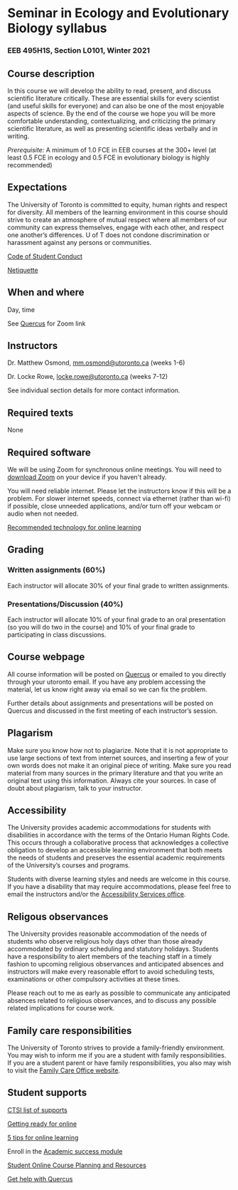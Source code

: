 # Seminar in Ecology and Evolutionary Biology syllabus
### EEB 495H1S, Section L0101, Winter 2021 

## Course description 

In this course we will develop the ability to read, present, and discuss scientific literature critically. These are essential skills for every scientist (and useful skills for everyone) and can also be one of the most enjoyable aspects of science. By the end of the course we hope you will be more comfortable understanding, contextualizing, and criticizing the primary scientific literature, as well as presenting scientific ideas verbally and in writing.   

*Prerequisite*: A minimum of 1.0 FCE in EEB courses at the 300+ level (at least 0.5 FCE in ecology and 0.5 FCE in evolutionary biology is highly recommended)

## Expectations 

The University of Toronto is committed to equity, human rights and respect for diversity. All members of the learning environment in this course should strive to create an
atmosphere of mutual respect where all members of our community can express themselves, engage with each other, and respect one another’s differences. U of T does
not condone discrimination or harassment against any persons or communities.

[Code of Student Conduct](https://governingcouncil.utoronto.ca/secretariat/policies/code-student-conduct-december-13-2019)

[Netiquette]( https://learn.canvas.net/courses/1340/pages/netiquette-the-golden-rules-for-online-courses)

## When and where

Day, time

See [Quercus](https://q.utoronto.ca) for Zoom link

## Instructors

Dr. Matthew Osmond, mm.osmond@utoronto.ca (weeks 1-6)

Dr. Locke Rowe, locke.rowe@utoronto.ca (weeks 7-12)

See individual section details for more contact information.

## Required texts

None

## Required software

We will be using Zoom for synchronous online meetings. You will need to [download Zoom](https://zoom.us/download#client_4meeting) on your device if you haven't already. 

You will need reliable internet. Please let the instructors know if this will be a problem. For slower internet speeds, connect via ethernet (rather than wi-fi) if possible, close unneeded applications, and/or turn off your webcam or audio when not needed. 

[Recommended technology for online learning](https://www.viceprovoststudents.utoronto.ca/covid-19/tech-requirements-online-learning/)

## Grading

### Written assignments (60%)

Each instructor will allocate 30% of your final grade to written assignments. 

### Presentations/Discussion (40%)

Each instructor will allocate 10% of your final grade to an oral presentation (so you will do two in the course) and 10% of your final grade to participating in class discussions.

## Course webpage

All course information will be posted on [Quercus](https://q.utoronto.ca) or emailed to you directly through your utoronto email. If you have any problem accessing the material, let us know right away via email so we can fix the problem. 

Further details about assignments and presentations will be posted on Quercus and discussed in the first meeting of each instructor’s session. 

## Plagarism

Make sure you know how not to plagiarize. Note that it is not appropriate to use large sections of text from internet sources, and inserting a few of your own words does not make it an original piece of writing. Make sure you read material from many sources in the primary literature and that you write an original text using this information. Always cite your sources. In case of doubt about plagiarism, talk to your instructor.

## Accessibility

The University provides academic accommodations for students with disabilities in accordance with the terms of the Ontario Human Rights Code. This occurs through a collaborative process that acknowledges a collective obligation to develop an accessible learning environment that both meets the needs of students and preserves the essential academic requirements of the University’s courses and programs.

Students with diverse learning styles and needs are welcome in this course. If you have a disability that may require accommodations, please feel free to email the instructors and/or the [Accessibility Services office](https://studentlife.utoronto.ca/department/accessibility-services/).

## Religous observances

The University provides reasonable accommodation of the needs of students who observe religious holy days other than those already accommodated by ordinary scheduling and statutory holidays. Students have a responsibility to alert members of the teaching staff in a timely fashion to upcoming religious observances and anticipated absences and instructors will make every reasonable effort to avoid scheduling tests, examinations or other compulsory activities at these times.

Please reach out to me as early as possible to communicate any anticipated absences related to religious observances, and to discuss any possible related implications for course work.

## Family care responsibilities

The University of Toronto strives to provide a family-friendly environment. You may wish to inform me if you are a student with family responsibilities. If you are a student parent or have family responsibilities, you also may wish to visit the [Family Care Office website](https://familycare.utoronto.ca).

## Student supports

[CTSI list of supports](https://teaching.utoronto.ca/teaching-support/u-of-t-resources/teaching/students/)

[Getting ready for online](https://onlinelearning.utoronto.ca/getting-ready-for-online/)

[5 tips for online learning](https://teaching.utoronto.ca/teaching-support/strategies/continuity-planning/5-tips-for-students/)

Enroll in the [Academic success module](https://q.utoronto.ca/enroll/ALEYMP)

[Student Online Course Planning and Resources](https://teaching.utoronto.ca/wp-content/uploads/2020/04/Student-Online-Course-Planning-and-Resources.pdf)

[Get help with Quercus](https://q.utoronto.ca/courses/46670/pages/student-guide)

